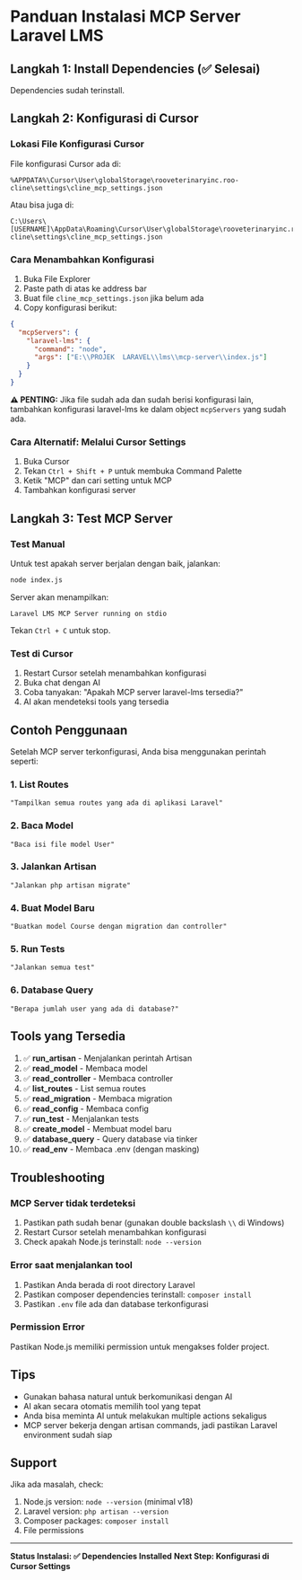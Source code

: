 # Panduan Instalasi MCP Server Laravel LMS

## Langkah 1: Install Dependencies (✅ Selesai)

Dependencies sudah terinstall.

## Langkah 2: Konfigurasi di Cursor

### Lokasi File Konfigurasi Cursor

File konfigurasi Cursor ada di:
```
%APPDATA%\Cursor\User\globalStorage\rooveterinaryinc.roo-cline\settings\cline_mcp_settings.json
```

Atau bisa juga di:
```
C:\Users\[USERNAME]\AppData\Roaming\Cursor\User\globalStorage\rooveterinaryinc.roo-cline\settings\cline_mcp_settings.json
```

### Cara Menambahkan Konfigurasi

1. Buka File Explorer
2. Paste path di atas ke address bar
3. Buat file `cline_mcp_settings.json` jika belum ada
4. Copy konfigurasi berikut:

```json
{
  "mcpServers": {
    "laravel-lms": {
      "command": "node",
      "args": ["E:\\PROJEK  LARAVEL\\lms\\mcp-server\\index.js"]
    }
  }
}
```

**⚠️ PENTING:** Jika file sudah ada dan sudah berisi konfigurasi lain, tambahkan konfigurasi laravel-lms ke dalam object `mcpServers` yang sudah ada.

### Cara Alternatif: Melalui Cursor Settings

1. Buka Cursor
2. Tekan `Ctrl + Shift + P` untuk membuka Command Palette
3. Ketik "MCP" dan cari setting untuk MCP
4. Tambahkan konfigurasi server

## Langkah 3: Test MCP Server

### Test Manual

Untuk test apakah server berjalan dengan baik, jalankan:

```bash
node index.js
```

Server akan menampilkan:
```
Laravel LMS MCP Server running on stdio
```

Tekan `Ctrl + C` untuk stop.

### Test di Cursor

1. Restart Cursor setelah menambahkan konfigurasi
2. Buka chat dengan AI
3. Coba tanyakan: "Apakah MCP server laravel-lms tersedia?"
4. AI akan mendeteksi tools yang tersedia

## Contoh Penggunaan

Setelah MCP server terkonfigurasi, Anda bisa menggunakan perintah seperti:

### 1. List Routes
```
"Tampilkan semua routes yang ada di aplikasi Laravel"
```

### 2. Baca Model
```
"Baca isi file model User"
```

### 3. Jalankan Artisan
```
"Jalankan php artisan migrate"
```

### 4. Buat Model Baru
```
"Buatkan model Course dengan migration dan controller"
```

### 5. Run Tests
```
"Jalankan semua test"
```

### 6. Database Query
```
"Berapa jumlah user yang ada di database?"
```

## Tools yang Tersedia

1. ✅ **run_artisan** - Menjalankan perintah Artisan
2. ✅ **read_model** - Membaca model
3. ✅ **read_controller** - Membaca controller
4. ✅ **list_routes** - List semua routes
5. ✅ **read_migration** - Membaca migration
6. ✅ **read_config** - Membaca config
7. ✅ **run_test** - Menjalankan tests
8. ✅ **create_model** - Membuat model baru
9. ✅ **database_query** - Query database via tinker
10. ✅ **read_env** - Membaca .env (dengan masking)

## Troubleshooting

### MCP Server tidak terdeteksi

1. Pastikan path sudah benar (gunakan double backslash `\\` di Windows)
2. Restart Cursor setelah menambahkan konfigurasi
3. Check apakah Node.js terinstall: `node --version`

### Error saat menjalankan tool

1. Pastikan Anda berada di root directory Laravel
2. Pastikan composer dependencies terinstall: `composer install`
3. Pastikan `.env` file ada dan database terkonfigurasi

### Permission Error

Pastikan Node.js memiliki permission untuk mengakses folder project.

## Tips

- Gunakan bahasa natural untuk berkomunikasi dengan AI
- AI akan secara otomatis memilih tool yang tepat
- Anda bisa meminta AI untuk melakukan multiple actions sekaligus
- MCP server bekerja dengan artisan commands, jadi pastikan Laravel environment sudah siap

## Support

Jika ada masalah, check:
1. Node.js version: `node --version` (minimal v18)
2. Laravel version: `php artisan --version`
3. Composer packages: `composer install`
4. File permissions

---

**Status Instalasi: ✅ Dependencies Installed**
**Next Step: Konfigurasi di Cursor Settings**


